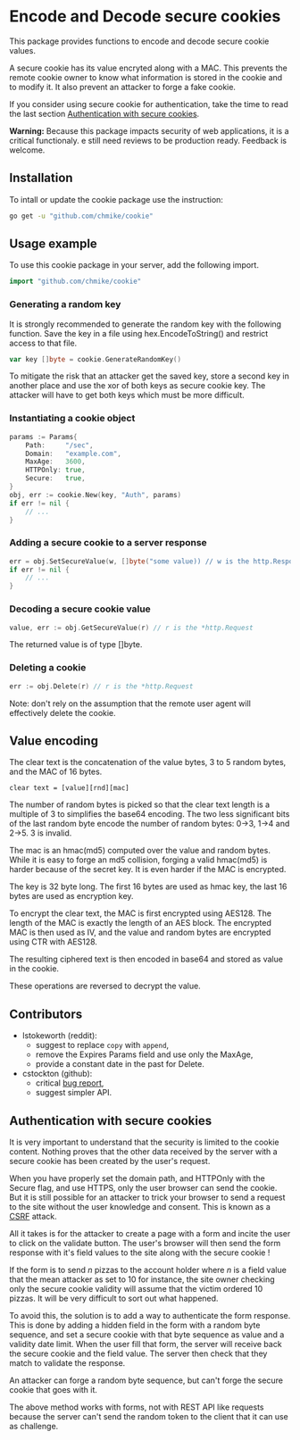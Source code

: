 # Encode and Decode secure cookies

This package provides functions to encode and decode secure cookie values.

A secure cookie has its value encryted along with a MAC. This prevents the 
remote cookie owner to know what information is stored in the cookie and 
to modify it. It also prevent an attacker to forge a fake cookie.

If you consider using secure cookie for authentication, take the time to
read the last section [Authentication with secure cookies](##Authentication-with-secure-cookies).

**Warning:** Because this package impacts security of web applications, 
it is a critical functionaly. e still need reviews to be production ready. 
Feedback is welcome. 

## Installation

To intall or update the cookie package use the instruction:

``` Bash
go get -u "github.com/chmike/cookie"
```

## Usage example 

To use this cookie package in your server, add the following import.

``` Go
import "github.com/chmike/cookie"
```
### Generating a random key

It is strongly recommended to generate the random key with the following function.
Save the key in a file using hex.EncodeToString() and restrict access to that file.

``` Go
var key []byte = cookie.GenerateRandomKey()
```
To mitigate the risk that an attacker get the saved key, store a second key in 
another place and use the xor of both keys as secure cookie key. The attacker 
will have to get both keys which must be more difficult. 

### Instantiating a cookie object

``` Go
params := Params{
    Path:     "/sec",
    Domain:   "example.com", 
    MaxAge:   3600,
    HTTPOnly: true,
    Secure:   true,
}
obj, err := cookie.New(key, "Auth", params)
if err != nil {
    // ...
}
```

### Adding a secure cookie to a server response

``` Go
err = obj.SetSecureValue(w, []byte("some value)) // w is the http.ResponseWriter
if err != nil {
    // ...
}
```

### Decoding a secure cookie value

``` Go
value, err := obj.GetSecureValue(r) // r is the *http.Request
```

The returned value is of type []byte.

### Deleting a cookie

``` Go
err := obj.Delete(r) // r is the *http.Request
```

Note: don't rely on the assumption that the remote user agent will effectively 
delete the cookie. 

## Value encoding 

The clear text is the concatenation of the value bytes, 3 to 5 random bytes,
and the MAC of 16 bytes. 

    clear text = [value][rnd][mac]

The number of random bytes is picked so that the clear text length is a
multiple of 3 to simplifies the base64 encoding. The two less significant
bits of the last random byte encode the number of random bytes: 0->3, 
1->4 and 2->5. 3 is invalid. 

The mac is an hmac(md5) computed over the value and random bytes. While 
it is easy to forge an md5 collision, forging a valid hmac(md5) is harder 
because of the secret key. It is even harder if the MAC is encrypted. 

The key is 32 byte long. The first 16 bytes are used as hmac key, the last
16 bytes are used as encryption key.  

To encrypt the clear text, the MAC is first encrypted using AES128. The 
length of the MAC is exactly the length of an AES block. The encrypted 
MAC is then used as IV, and the value and random bytes are encrypted using
CTR with AES128.

The resulting ciphered text is then encoded in base64 and stored as value
in the cookie. 

These operations are reversed to decrypt the value.

## Contributors

- lstokeworth (reddit): 
    - suggest to replace `copy` with `append`, 
    - remove the Expires Params field and use only the MaxAge,
    - provide a constant date in the past for Delete.
- cstockton (github): 
    - critical [bug report](https://github.com/chmike/cookie/issues/1),
    - suggest simpler API.


## Authentication with secure cookies

It is very important to understand that the security is limited to the cookie 
content. Nothing proves that the other data received by the server with a 
secure cookie has been created by the user's request.

When you have properly set the domain path, and HTTPOnly with the 
Secure flag, and use HTTPS, only the user browser can send the cookie. 
But it is still possible for an attacker to trick your browser to send
a request to the site without the user knowledge and consent. This is known as 
a [CSRF](https://en.wikipedia.org/wiki/Cross-site_request_forgery) attack. 

All it takes is for the attacker to create a page with a form and incite the 
user to click on the validate button. The user's browser will then send the 
form response with it's field values to the site along with the secure cookie ! 

If the form is to send *n* pizzas to the account holder where *n* is a field
value that the mean attacker as set to 10 for instance, the site owner checking 
only the secure cookie validity will assume that the victim ordered 10 pizzas.
It will be very difficult to sort out what happened.

To avoid this, the solution is to add a way to authenticate the form response.
This is done by adding a hidden field in the form with a random byte sequence,
and set a secure cookie with that byte sequence as value and a validity date
limit. When the user fill that form, the server will receive back the secure 
cookie and the field value. The server then check that they match to validate
the response. 

An attacker can forge a random byte sequence, but can't forge the secure cookie
that goes with it. 

The above method works with forms, not with REST API like requests because the 
server can't send the random token to the client that it can use as challenge. 

